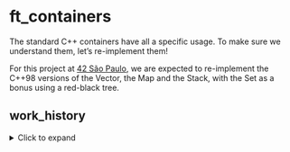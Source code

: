 # ft_containers
The standard C++ containers have all a specific usage. To make sure we understand them, let’s re-implement them!

For this project at <a href='http://42sp.org.br'> 42 São Paulo</a>, we are expected to re-implement the C++98 versions of the Vector, the Map and the Stack, with the Set as a bonus using a red-black tree.

## work_history

<details>
  <summary>Click to expand </summary>
  
**July 27th 2022** - Brand new project. Classmates recommended that I start with the vector. I want to use a proper testing framework for this project, because there is a lot of testing to do, so I'm researching that as well.

- Did an initial setup with an older version of the  <a href='https://github.com/doctest/doctest'> doctest</a> framework that runs on C++98. I can at least run tests pretty easily now. Will probably have to make my Makefile not suck in the near future.
  
